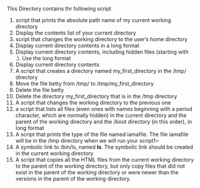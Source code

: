 This Directory contains thr following script
1. script that prints the absolute path name of my current working directory
2. Display the contents list of your current directory
3. script that changes the working directory to the user’s home directory
4. Display current directory contents in a long format
5. Display current directory contents, including hidden files (starting with .). Use the long format
6. Display current directory contents
7. A script that creates a directory named my_first_directory in the /tmp/ directory
8. Move the file betty from /tmp/ to /tmp/my_first_directory
9. Delete the file betty
10. Delete the directory my_first_directory that is in the /tmp directory
11. A script that changes the working directory to the previous one
12. a script that lists all files (even ones with names beginning with a period character, which are normally hidden) in the current directory and the parent of the working directory and the /boot directory (in this order), in long format
13. A script that prints the type of the file named iamafile. The file iamafile will be in the /tmp directory when we will run your script1~
14. A symbolic link to /bin/ls, named __ls__. The symbolic link should be created in the current working directory
15. A script that copies all the HTML files from the current working directory to the parent of the working directory, but only copy files that did not exist in the parent of the working directory or were newer than the versions in the parent of the working directory.


